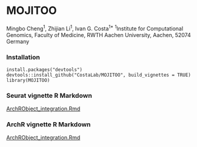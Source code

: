 # MOJITOO
Mingbo Cheng<sup>1</sup>,
Zhijian Li<sup>1</sup>,
Ivan G. Costa<sup>1*</sup>
<sup>1</sup>Institute for Computational Genomics, Faculty of Medicine, RWTH Aachen University, Aachen, 52074 Germany


### Installation
```{r}
install.packages("devtools")
devtools::install_github("CostaLab/MOJITOO", build_vignettes = TRUE)
library(MOJITOO)
```



### Seurat vignette R Markdown
[ArchRObject_integration.Rmd](vignettes/SeuratObject_integration.Rmd)


### ArchR vignette R Markdown
[ArchRObject_integration.Rmd](vignettes/ArchRObject_integration.Rmd)
